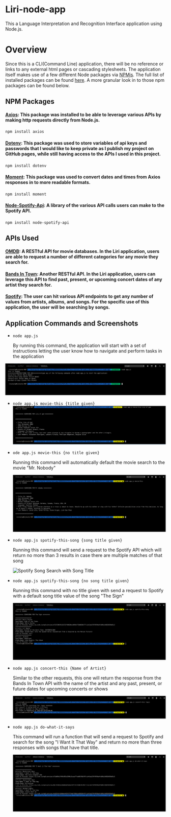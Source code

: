 # Liri-node-app
This a Language Interpretation and Recognition Interface application using Node.js. 

# Overview
Since this is a CLI(Command Line) application, there will be no reference or links to any external html pages or cascading stylesheets. The application itself makes use of a few different Node packages via [NPMjs](https://www.npmjs.com/). The full list of installed packages can be found [here](https://github.com/rstootalow/Liri-node-app/blob/master/package.json). A more granular look in to those npm packages can be found below. 

## NPM Packages

#### [Axios](https://www.npmjs.com/package/axios): This package was installed to be able to leverage various APIs by making http requests directly from Node.js. <br> 

<code>npm install axios</code>

#### [Dotenv](https://www.npmjs.com/package/dotenv): This package was used to store variables of api keys and passwords that I would like to keep private as I publish my project on GitHub pages, while still having access to the APIs I used in this project. <br> 

<code>npm install dotenv</code>

#### [Moment](https://www.npmjs.com/package/moment): This package was used to convert dates and times from Axios responses in to more readable formats. <br> 

<code>npm install moment</code>

#### [Node-Spotify-Api](https://www.npmjs.com/package/node-spotify-api): A library of the various API calls users can make to the Spotify API. <br> 

<code>npm install node-spotify-api</code>
   
## APIs Used

#### [OMDB](http://www.omdbapi.com): A RESTful API for movie databases. In the Liri application, users are able to request a number of different categories for any movie they search for. 

#### [Bands In Town](http://www.artists.bandsintown.com/bandsintown-api): Another RESTful API. In the Liri application, users can leverage this API to find past, present, or upcoming concert dates of any artist they search for. 

#### [Spotify](https://developer.spotify.com/documentation/web-api/): The user can hit various API endpoints to get any number of values from artists, albums, and songs. For the specific use of this application, the user will be searching by songs. 

## Application Commands and Screenshots

* <code>node app.js</code>
   <p>By running this command, the application will start with a set of instructions letting the user know how to navigate and perform tasks in the application</p>
![Application Start Command](images/liri-start-command.png)

* <code>node app.js movie-this {title given}</code>
![Movie Search with Title](images/movie-this-with-title.png)

* <code>ode app.js movie-this {no title given}</code>
      <p>Running this command will automatically default the movie search to the movie "Mr. Nobody"</p>
![Movie Search with No Title](images/movie-this-no-title.png)

* <code>node app.js spotify-this-song {song title given}</code>
      <p>Running this command will send a request to the Spotify API which will return no more than 3 results in case there are multiple matches of that song </p>
![Spotify Song Search with Song Title](images/spotifit-this-song-with-title.png)

* <code>node app.js spotify-this-song {no song title given}</code>
      <p>Running this command with no title given with send a request to Spotify with a default song title value of the song "The Sign"</p>
![Spotify Song Search with No Song Title](images/spotify-this-with-no-title.png)

* <code>node app.js concert-this {Name of Artist}</code>
      <p>Similar to the other requests, this one will return the response from the Bands In Town API with the name of the artist and any past, present, or future dates for upcoming concerts or shows</p>
![Concert Search by Artist Name](images/concert-this-with-title.png)

* <code>node app.js do-what-it-says</code>
      <p>This command will run a function that will send a request to Spotify and search for the song "I Want It That Way" and return no more than three responses with songs that have that title.</p>
![Do What It Says Command](images/do-what-it-says.png)






